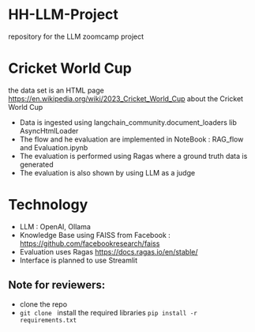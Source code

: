 # HH-LLM-Project
repository for the LLM zoomcamp project
# Cricket World Cup 
the data set is an HTML page https://en.wikipedia.org/wiki/2023_Cricket_World_Cup about the  Cricket World Cup
- Data is ingested using langchain_community.document_loaders lib AsyncHtmlLoader
- The flow and he evaluation are implemented in NoteBook : RAG_flow and Evaluation.ipynb
- The evaluation is performed using Ragas where a ground truth data is generated
- The evaluation is also shown by using LLM as a judge

# Technology
- LLM : OpenAI, Ollama
- Knowledge Base using FAISS from Facebook : https://github.com/facebookresearch/faiss
- Evaluation uses Ragas https://docs.ragas.io/en/stable/
- Interface is planned to use Streamlit

## Note for reviewers:
- clone the repo
- 
    ``git clone ``
  install the required libraries
  ``pip install -r requirements.txt``
